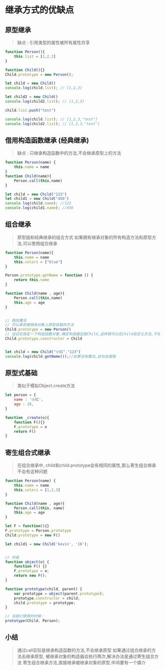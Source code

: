 # 继承方式的优缺点

## 原型继承
> 缺点 : 引用类型的属性被所有属性共享
```js
function Person(){
    this.list = [1,2,3]
}

function Child(){}
Child.prototype = new Person();

let child = new Child()
console.log(child.list); // [1,2,3]

let child2 = new Child()
console.log(child2.list); // [1,2,3]

child.list.push("test")

console.log(child.list); // [1,2,3,"test"]
console.log(child2.list); // [1,2,3,"test"]

```

## 借用构造函数继承 (经典继承)
> 缺点 : 只继承构造函数中的方法,不会继承原型上的方法
```js
function Person(name) {
    this.name = name
}
function Child(name){
    Person.call(this,name)
}

let child = new Child("123")
let child1 = new Child("456")
console.log(child.name); //123
console.log(child1.name); //456
```

## 组合继承
> 原型链和经典继承的组合方式
> 如果拥有继承对象的所有构造方法和原型方法,可以使用组合继承
```js
function Person(name){
    this.name = name
    this.colors = ["blue"]
}

Person.prototype.getName = function () {
    return this.name
}

function Child(name , age){
    Person.call(this,name)
    this.age = age
}


// 施加魔法
// 可以拿到被继承对象上原型挂载的方法
Child.prototype = new Person()
// 这边在指定一下构造函数对象,确定构造器还是Child,这样就可以在Child自定义方法,不受Person干扰
Child.prototype.constructor = Child


let child = new Child("小红","123")
console.log(child.getName());//如果没有魔法,这句会报错
```

## 原型式基础
> 类似于模拟Object.create方法
```js
let person = {
    name : '小红',
    age : 28,
}

function _create(o){
    function F(){}
    F.prototype = o
    return F()
}

```

## 寄生组合式继承
> 在组合继承中, child和child.prototype会有相同的属性,那么寄生组合继承不会有这种问题
```js
function Person(name) {
    this.name = name
    this.colors = [1,2,3]
}

function Child(name , age){
    Person.call(this, name)
    this.age = age
}

let F = function(){}
F.prototype = Person.prototype
Child.prototype = new F()

let child1 = new Child('kevin', '18');


// 封装
function object(o) {
    function F() {}
    F.prototype = o;
    return new F();
}

function prototype(child, parent) {
    var prototype = object(parent.prototype);
    prototype.constructor = child;
    child.prototype = prototype;
}

// 当我们使用的时候：
prototype(Child, Person);
```

## 小结
> 通过call实际是继承构造函数的方法,不会继承原型
> 如果通过组合继承的方法去继承原型, 被继承对象的构造器会执行两次,解决办法是通过寄生组合方法
> 寄生组合继承方法,直接继承被继承对象的原型,中间要有一个媒介